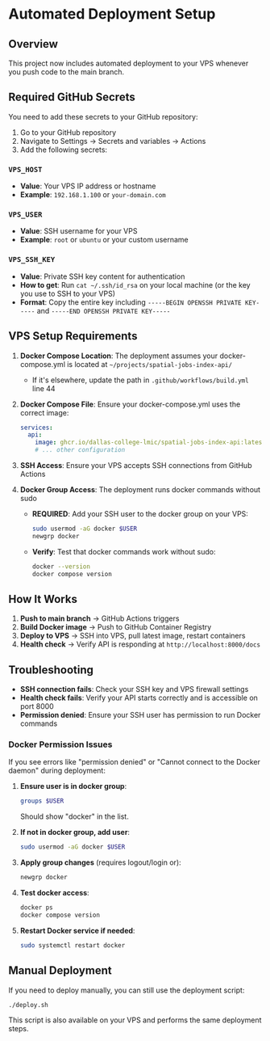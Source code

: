 # Automated Deployment Setup

## Overview
This project now includes automated deployment to your VPS whenever you push code to the main branch.

## Required GitHub Secrets

You need to add these secrets to your GitHub repository:

1. Go to your GitHub repository
2. Navigate to Settings → Secrets and variables → Actions
3. Add the following secrets:

### `VPS_HOST`
- **Value**: Your VPS IP address or hostname
- **Example**: `192.168.1.100` or `your-domain.com`

### `VPS_USER`
- **Value**: SSH username for your VPS
- **Example**: `root` or `ubuntu` or your custom username

### `VPS_SSH_KEY`
- **Value**: Private SSH key content for authentication
- **How to get**: Run `cat ~/.ssh/id_rsa` on your local machine (or the key you use to SSH to your VPS)
- **Format**: Copy the entire key including `-----BEGIN OPENSSH PRIVATE KEY-----` and `-----END OPENSSH PRIVATE KEY-----`

## VPS Setup Requirements

1. **Docker Compose Location**: The deployment assumes your docker-compose.yml is located at `~/projects/spatial-jobs-index-api/`
   - If it's elsewhere, update the path in `.github/workflows/build.yml` line 44

2. **Docker Compose File**: Ensure your docker-compose.yml uses the correct image:
   ```yaml
   services:
     api:
       image: ghcr.io/dallas-college-lmic/spatial-jobs-index-api:latest
       # ... other configuration
   ```

3. **SSH Access**: Ensure your VPS accepts SSH connections from GitHub Actions

4. **Docker Group Access**: The deployment runs docker commands without sudo
   - **REQUIRED**: Add your SSH user to the docker group on your VPS:
     ```bash
     sudo usermod -aG docker $USER
     newgrp docker
     ```
   - **Verify**: Test that docker commands work without sudo:
     ```bash
     docker --version
     docker compose version
     ```

## How It Works

1. **Push to main branch** → GitHub Actions triggers
2. **Build Docker image** → Push to GitHub Container Registry
3. **Deploy to VPS** → SSH into VPS, pull latest image, restart containers
4. **Health check** → Verify API is responding at `http://localhost:8000/docs`

## Troubleshooting

- **SSH connection fails**: Check your SSH key and VPS firewall settings
- **Health check fails**: Verify your API starts correctly and is accessible on port 8000
- **Permission denied**: Ensure your SSH user has permission to run Docker commands

### Docker Permission Issues
If you see errors like "permission denied" or "Cannot connect to the Docker daemon" during deployment:

1. **Ensure user is in docker group**:
   ```bash
   groups $USER
   ```
   Should show "docker" in the list.

2. **If not in docker group, add user**:
   ```bash
   sudo usermod -aG docker $USER
   ```

3. **Apply group changes** (requires logout/login or):
   ```bash
   newgrp docker
   ```

4. **Test docker access**:
   ```bash
   docker ps
   docker compose version
   ```

5. **Restart Docker service if needed**:
   ```bash
   sudo systemctl restart docker
   ```

## Manual Deployment

If you need to deploy manually, you can still use the deployment script:
```bash
./deploy.sh
```

This script is also available on your VPS and performs the same deployment steps.
